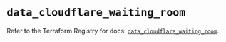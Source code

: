 # `data_cloudflare_waiting_room`

Refer to the Terraform Registry for docs: [`data_cloudflare_waiting_room`](https://registry.terraform.io/providers/cloudflare/cloudflare/5.10.1/docs/data-sources/waiting_room).
